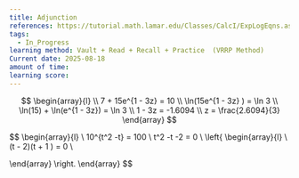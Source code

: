 ```yaml
---
title: Adjunction
references: https://tutorial.math.lamar.edu/Classes/CalcI/ExpLogEqns.aspx
tags:
  - In_Progress
learning method: Vault + Read + Recall + Practice  (VRRP Method)
Current date: 2025-08-18
amount of time: 
learning score:
---
```



$$
\begin{array}{l}  \\
7 +   15e^{1 -  3z}   = 10   \\
 \ln(15e^{1 -  3z} ) = \ln 3   \\
\ln(15)  +  \ln(e^{1 -  3z})  =  \ln 3   \\
1 -  3z  = -1.6094   \\
 z    = \frac{2.6094}{3} 
\end{array}
$$






$$
\begin{array}{l}  \\
10^{t^2  -t}   = 100   \\
t^2  -t   -2 =   0  \\
\left\{ \begin{array}{l}  \\
(t   - 2)(t  + 1 )  =    0   \\
 
\end{array}  \right. 
  \end{array}
$$
